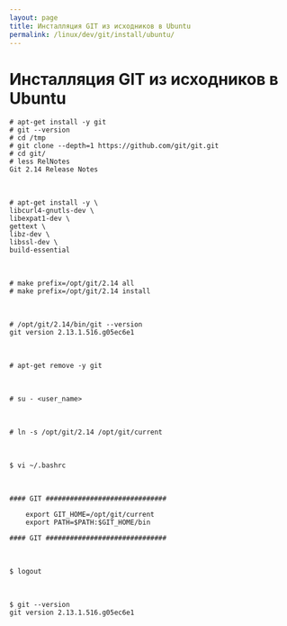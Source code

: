 ```yaml
---
layout: page
title: Инсталляция GIT из исходников в Ubuntu
permalink: /linux/dev/git/install/ubuntu/
---
```



# Инсталляция GIT из исходников в Ubuntu


    # apt-get install -y git
    # git --version
    # cd /tmp
    # git clone --depth=1 https://github.com/git/git.git
    # cd git/
    # less RelNotes
    Git 2.14 Release Notes

<br/>

    # apt-get install -y \
    libcurl4-gnutls-dev \
    libexpat1-dev \
    gettext \
    libz-dev \
    libssl-dev \
    build-essential

<br/>

    # make prefix=/opt/git/2.14 all
    # make prefix=/opt/git/2.14 install


<br/>

    # /opt/git/2.14/bin/git --version
    git version 2.13.1.516.g05ec6e1

<br/>

    # apt-get remove -y git


<br/>

    # su - <user_name>

<br/>

    # ln -s /opt/git/2.14 /opt/git/current


<br/>

    $ vi ~/.bashrc

<br/>

    #### GIT ##############################

        export GIT_HOME=/opt/git/current
        export PATH=$PATH:$GIT_HOME/bin

    #### GIT ##############################

<br/>

    $ logout

<br/>

    $ git --version
    git version 2.13.1.516.g05ec6e1

